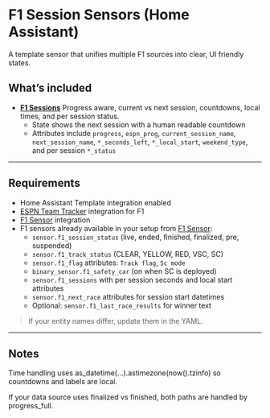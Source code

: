 # F1 Session Sensors (Home Assistant)

A template sensor that unifies multiple F1 sources into clear, UI friendly states.

## What’s included

- [**F1 Sessions**](./f1_sessions)
  Progress aware, current vs next session, countdowns, local times, and per session status.
  - State shows the next session with a human readable countdown
  - Attributes include `progress`, `espn_prog`, `current_session_name`, `next_session_name`, `*_seconds_left`, `*_local_start`, `weekend_type`, and per session `*_status`

---

## Requirements
- Home Assistant Template integration enabled
- [ESPN Team Tracker](https://github.com/vasqued2/ha-teamtracker) integration for F1
- [F1 Sensor](https://github.com/Nicxe/f1_sensor) integration
- F1 sensors already available in your setup from [F1 Sensor](https://github.com/Nicxe/f1_sensor):
  - `sensor.f1_session_status` (live, ended, finished, finalized, pre, suspended)
  - `sensor.f1_track_status` (CLEAR, YELLOW, RED, VSC, SC)
  - `sensor.f1_flag` attributes: `Track flag`, `Sc mode`
  - `binary_sensor.f1_safety_car` (on when SC is deployed)
  - `sensor.f1_sessions` with per session seconds and local start attributes
  - `sensor.f1_next_race` attributes for session start datetimes
  - Optional: `sensor.f1_last_race_results` for winner text

> If your entity names differ, update them in the YAML.

---

## Notes

Time handling uses as_datetime(...).astimezone(now().tzinfo) so countdowns and labels are local.

If your data source uses finalized vs finished, both paths are handled by progress_full.

